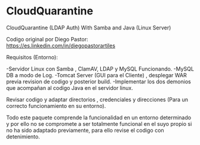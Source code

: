# CloudQuarantine
CloudQuarantine (LDAP Auth) With Samba and Java (Linux Server)

Codigo original por Diego Pastor: https://es.linkedin.com/in/diegopastorartiles

Requisitos (Entorno):

-Servidor Linux con Samba , ClamAV, LDAP y MySQL Funcionando.
-MySQL DB a modo de Log.
-Tomcat Server (GUI para el Cliente) , desplegar WAR previa revision de codigo y posterior build.
-Implementar los dos demonios que acompañan al codigo Java en el servidor linux.

Revisar codigo y adaptar directorios , credenciales y direcciones (Para un correcto funcionamiento en su entorno).

Todo este paquete comprende la funcionalidad en un entorno determinado y por ello no se compromete a ser totalmente funcional en el suyo propio si no ha sido adaptado previamente, para ello revise el codigo con detenimiento.
